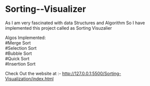 # Sorting--Visualizer
As I am very fascinated with data Structures and Algorithm So I have implemented this project called as Sorting Visuzalier

Algos Implemented:<br/>
#Merge Sort<br/>
#Selection Sort<br/>
#Bubble Sort<br/>
#Quick Sort<br/>
#Insertion Sort

Check Out the website at :- http://127.0.0.1:5500/Sorting-Visualization/index.html



